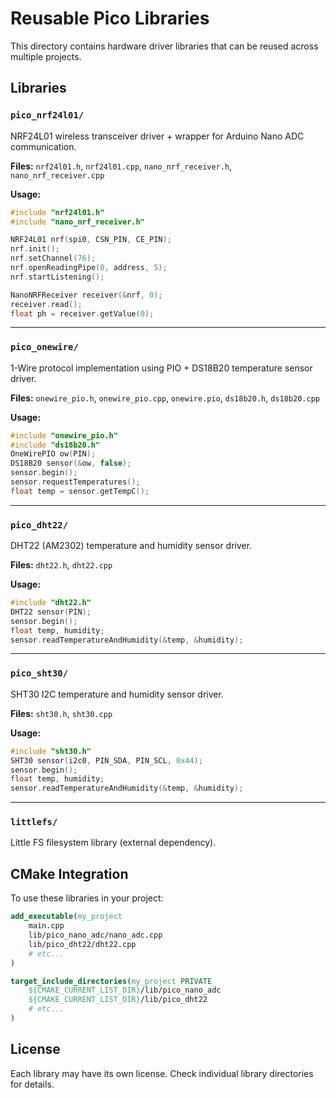 # Reusable Pico Libraries

This directory contains hardware driver libraries that can be reused across multiple projects.

## Libraries

### `pico_nrf24l01/`
NRF24L01 wireless transceiver driver + wrapper for Arduino Nano ADC communication.

**Files:** `nrf24l01.h`, `nrf24l01.cpp`, `nano_nrf_receiver.h`, `nano_nrf_receiver.cpp`

**Usage:**
```cpp
#include "nrf24l01.h"
#include "nano_nrf_receiver.h"

NRF24L01 nrf(spi0, CSN_PIN, CE_PIN);
nrf.init();
nrf.setChannel(76);
nrf.openReadingPipe(0, address, 5);
nrf.startListening();

NanoNRFReceiver receiver(&nrf, 0);
receiver.read();
float ph = receiver.getValue(0);
```

---

### `pico_onewire/`
1-Wire protocol implementation using PIO + DS18B20 temperature sensor driver.

**Files:** `onewire_pio.h`, `onewire_pio.cpp`, `onewire.pio`, `ds18b20.h`, `ds18b20.cpp`

**Usage:**
```cpp
#include "onewire_pio.h"
#include "ds18b20.h"
OneWirePIO ow(PIN);
DS18B20 sensor(&ow, false);
sensor.begin();
sensor.requestTemperatures();
float temp = sensor.getTempC();
```

---

### `pico_dht22/`
DHT22 (AM2302) temperature and humidity sensor driver.

**Files:** `dht22.h`, `dht22.cpp`

**Usage:**
```cpp
#include "dht22.h"
DHT22 sensor(PIN);
sensor.begin();
float temp, humidity;
sensor.readTemperatureAndHumidity(&temp, &humidity);
```

---

### `pico_sht30/`
SHT30 I2C temperature and humidity sensor driver.

**Files:** `sht30.h`, `sht30.cpp`

**Usage:**
```cpp
#include "sht30.h"
SHT30 sensor(i2c0, PIN_SDA, PIN_SCL, 0x44);
sensor.begin();
float temp, humidity;
sensor.readTemperatureAndHumidity(&temp, &humidity);
```

---

### `littlefs/`
Little FS filesystem library (external dependency).

## CMake Integration

To use these libraries in your project:

```cmake
add_executable(my_project
    main.cpp
    lib/pico_nano_adc/nano_adc.cpp
    lib/pico_dht22/dht22.cpp
    # etc...
)

target_include_directories(my_project PRIVATE 
    ${CMAKE_CURRENT_LIST_DIR}/lib/pico_nano_adc
    ${CMAKE_CURRENT_LIST_DIR}/lib/pico_dht22
    # etc...
)
```

## License

Each library may have its own license. Check individual library directories for details.

